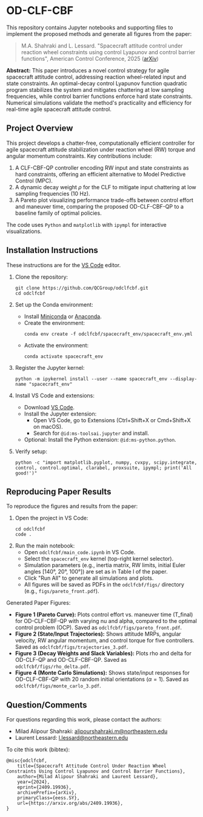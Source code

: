 # OD-CLF-CBF

This repository contains Jupyter notebooks and supporting files to implement the proposed methods and generate all figures from the paper:

>M.A. Shahraki and L. Lessard.
"Spacecraft attitude control under reaction wheel constraints using control Lyapunov and control barrier functions", American Control Conference, 2025 ([arXiv](https://arxiv.org/abs/2409.19936)) 

**Abstract:** This paper introduces a novel control strategy for agile spacecraft attitude control, addressing reaction wheel-related input and state constraints. An optimal-decay control Lyapunov function quadratic program stabilizes the system and mitigates chattering at low sampling frequencies, while control barrier functions enforce hard state constraints. Numerical simulations validate the method's practicality and efficiency for real-time agile spacecraft attitude control.


## Project Overview

This project develops a chatter-free, computationally efficient controller for agile spacecraft attitude stabilization under reaction wheel (RW) torque and angular momentum constraints. Key contributions include:
1. A CLF-CBF-QP controller encoding RW input and state constraints as hard constraints, offering an efficient alternative to Model Predictive Control (MPC).
2. A dynamic decay weight $\rho$ for the CLF to mitigate input chattering at low sampling frequencies (10 Hz).
3. A Pareto plot visualizing performance trade-offs between control effort and maneuver time, comparing the proposed OD-CLF-CBF-QP to a baseline family of optimal policies.

The code uses `Python` and `matplotlib` with `ipympl` for interactive visualizations.

## Installation Instructions

These instructions are for the [VS Code](https://code.visualstudio.com/) editor.

1. Clone the repository:
   ```
   git clone https://github.com/QCGroup/odclfcbf.git
   cd odclfcbf
   ```

2. Set up the Conda environment:
   - Install [Miniconda](https://docs.conda.io/en/latest/miniconda.html) or [Anaconda](https://www.anaconda.com/).
   - Create the environment:
     ```
     conda env create -f odclfcbf/spacecraft_env/spacecraft_env.yml
     ```
   - Activate the environment:
     ```
     conda activate spacecraft_env
     ```

3. Register the Jupyter kernel:
   ```
   python -m ipykernel install --user --name spacecraft_env --display-name "spacecraft_env"
   ```

4. Install VS Code and extensions:
   - Download [VS Code](https://code.visualstudio.com/).
   - Install the Jupyter extension:
     - Open VS Code, go to Extensions (Ctrl+Shift+X or Cmd+Shift+X on macOS).
     - Search for `@id:ms-toolsai.jupyter` and install.
   - Optional: Install the Python extension: `@id:ms-python.python`.

5. Verify setup:
   ```
   python -c "import matplotlib.pyplot, numpy, cvxpy, scipy.integrate, control, control.optimal, clarabel, proxsuite, ipympl; print('All good!')"
   ```

## Reproducing Paper Results

To reproduce the figures and results from the paper:
1. Open the project in VS Code:
   ```
   cd odclfcbf
   code .
   ```
2. Run the main notebook:
   - Open `odclfcbf/main_code.ipynb` in VS Code.
   - Select the `spacecraft_env` kernel (top-right kernel selector).
   - Simulation parameters (e.g., inertia matrix, RW limits, initial Euler angles [140°, 20°, 100°]) are set as in Table I of the paper.
   - Click "Run All" to generate all simulations and plots.
   - All figures will be saved as PDFs in the `odclfcbf/figs/` directory (e.g., `figs/pareto_front.pdf`).

Generated Paper Figures:
   - **Figure 1 (Pareto Curve):**
   Plots control effort vs. maneuver time (T_final) for OD-CLF-CBF-QP with varying nu and alpha, compared to the optimal control problem (OCP). Saved as `odclfcbf/figs/pareto_front.pdf`.
   - **Figure 2 (State/Input Trajectories):**
   Shows attitude MRPs, angular velocity, RW angular momentum, and control torque for five controllers. Saved as `odclfcbf/figs/trajectories_3.pdf`.
   - **Figure 3 (Decay Weights and Slack Variables):**
   Plots rho and delta for OD-CLF-QP and OD-CLF-CBF-QP. Saved as `odclfcbf/figs/rho_delta.pdf`.
   - **Figure 4 (Monte Carlo Simulations):**
   Shows state/input responses for OD-CLF-CBF-QP with 20 random initial orientations ($\alpha=1$). Saved as `odclfcbf/figs/monte_carlo_3.pdf`.


## Question/Comments

For questions regarding this work, please contact the authors:
- Milad Alipour Shahraki: alipourshahraki.m@northeastern.edu
- Laurent Lessard: l.lessard@northeastern.edu

To cite this work (bibtex):
```
@misc{odclfcbf,
    title={Spacecraft Attitude Control Under Reaction Wheel Constraints Using Control Lyapunov and Control Barrier Functions}, 
    author={Milad Alipour Shahraki and Laurent Lessard},
    year={2024},
    eprint={2409.19936},
    archivePrefix={arXiv},
    primaryClass={eess.SY},
    url={https://arxiv.org/abs/2409.19936}, 
}
```